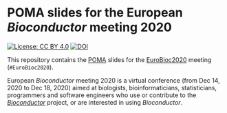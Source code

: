 # POMA slides for the European _Bioconductor_ meeting 2020

[![License: CC BY 4.0](https://img.shields.io/badge/License-CC%20BY%204.0-lightgrey.svg)](https://creativecommons.org/licenses/by/4.0/)
[![DOI](https://img.shields.io/badge/DOI-https%3A%2F%2Fdoi.org%2F10.7490%2Ff1000research.1118454.1-blue)](https://f1000research.com/slides/9-1475)        

This repository contains the [POMA](https://github.com/pcastellanoescuder/POMA) slides for the [EuroBioc2020](https://eurobioc2020.bioconductor.org) meeting (`#EuroBioc2020`).        

European _Bioconductor_ meeting 2020 is a virtual conference (from Dec 14, 2020 to Dec 18, 2020) aimed at biologists, bioinformaticians, statisticians, programmers and software engineers who use or contribute to the [_Bioconductor_](https://www.bioconductor.org) project, or are interested in using _Bioconductor_.
